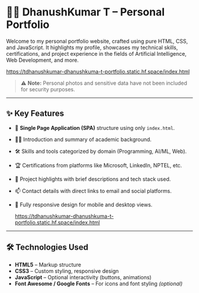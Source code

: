 # 🧑‍💻 DhanushKumar T – Personal Portfolio

Welcome to my personal portfolio website, crafted using pure HTML, CSS, and JavaScript. It highlights my profile, showcases my technical skills, certifications, and project experience in the fields of Artificial Intelligence, Web Development, and more.

https://tdhanushkumar-dhanushkuma-t-portfolio.static.hf.space/index.html

> ⚠️ **Note:** Personal photos and sensitive data have not been included for security purposes.

---

## ✨ Key Features

- 📌 **Single Page Application (SPA)** structure using only `index.html`.
- 👨‍🎓 Introduction and summary of academic background.
- 🛠️ Skills and tools categorized by domain (Programming, AI/ML, Web).
- 🏆 Certifications from platforms like Microsoft, LinkedIn, NPTEL, etc.
- 💼 Project highlights with brief descriptions and tech stack used.
- 📫 Contact details with direct links to email and social platforms.
- 📱 Fully responsive design for mobile and desktop views.

  https://tdhanushkumar-dhanushkuma-t-portfolio.static.hf.space/index.html

---

## 🛠️ Technologies Used

- **HTML5** – Markup structure
- **CSS3** – Custom styling, responsive design
- **JavaScript** – Optional interactivity (buttons, animations)
- **Font Awesome / Google Fonts** – For icons and font styling *(optional)*
